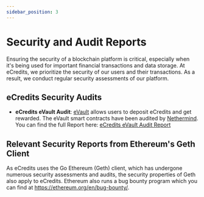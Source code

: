 ```yaml
---
sidebar_position: 3
---
```

# Security and Audit Reports

Ensuring the security of a blockchain platform is critical, especially when it's being used for important financial transactions and data storage. At eCredits, we prioritize the security of our users and their transactions. As a result, we conduct regular security assessments of our platform. 

## eCredits Security Audits

- **eCredits eVault Audit**: [eVault](/docs/consumers/evault.md) allows users to deposit eCredits and get rewarded. The eVault smart contracts have been audited by [Nethermind](https://nethermind.io/). You can find the full Report here: [eCredits eVault Audit Report](/files/2023_eVault_review_nethermind.pdf)

## Relevant Security Reports from Ethereum's Geth Client

As eCredits uses the Go Ethereum (Geth) client, which has undergone numerous security assessments and audits, the security properties of Geth also apply to eCredits. Ethereum also runs a bug bounty program which you can find at <https://ethereum.org/en/bug-bounty/>.

